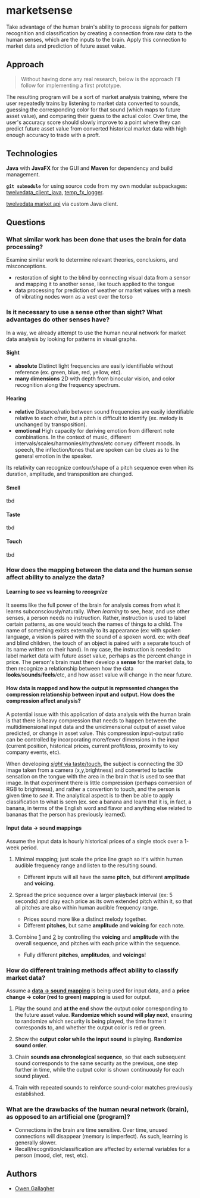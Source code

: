 # marketsense

Take advantage of the human brain's ability to process signals for pattern recognition and classification by creating a connection from raw data to the human senses, which are the inputs to the brain. Apply this connection to market data and prediction of future asset value.

## Approach

> Without having done any real research, below is the approach I'll follow for implementing a first prototype.

The resulting program will be a sort of market analysis training, where the user repeatedly trains by listening to market data converted to sounds, guessing the corresponding color for that sound (which maps to future asset value), and comparing their guess to the actual color. Over time, the user's accuracy score should slowly improve to a point where they can predict future asset value from converted historical market data with high enough accuracy to trade with a proft.

## Technologies

**Java** with **JavaFX** for the GUI and **Maven** for dependency and build management.

**`git submodule`** for using source code from my own modular subpackages: [twelvedata_client_java](https://github.com/ogallagher/twelvedata_client_java), [temp_fx_logger](https://github.com/ogallagher/temp_fx_logger).

[twelvedata market api](https://twelvedata.com/blog/first-introduction-getting-an-advantage-in-a-few-minutes) via custom Java client.

## Questions

### What similar work has been done that uses the brain for data processing?

Examine similar work to determine relevant theories, conclusions, and misconceptions.

- <span id="sight-to-blind-tongue">restoration of sight to the blind by connecting visual data from a sensor and mapping it to another sense, like touch applied to the tongue</span>
- data processing for prediction of weather or market values with a mesh of vibrating nodes worn as a vest over the torso

### Is it necessary to use a sense other than sight? What advantages do other senses have?

In a way, we already attempt to use the human neural network for market data analysis by looking for patterns in visual graphs.

#### Sight

- **absolute** Distinct light frequencies are easily identifiable without reference (ex. green, blue, red, yellow, etc).
- **many dimensions** 2D with depth from binocular vision, and color recognition along the frequency spectrum.

#### Hearing

- **relative** Distance/ratio between sound frequencies are easily identifiable relative to each other, but a pitch is difficult to identify (ex. melody is unchanged by transposition).
- **emotional** High capacity for deriving emotion from different note combinations. In the context of music, different intervals/scales/harmonies/rhythms/etc convey different moods. In speech, the inflection/tones that are spoken can be clues as to the general emotion in the speaker.

Its relativity can recognize contour/shape of a pitch sequence even when its duration, amplitude, and transposition are changed.

#### Smell

tbd

#### Taste

tbd

#### Touch

tbd

### How does the mapping between the data and the human sense affect ability to analyze the data?

#### Learning to _see_ vs learning to _recognize_

It seems like the full power of the brain for analysis comes from what it learns subconsciously/naturally. When _learning_ to see, hear, and use other senses, a person needs no instruction. Rather, instruction is used to label certain patterns, as one would teach the names of things to a child. The name of something exists externally to its appearance (ex: with spoken language, a vision is paired with the sound of a spoken word. ex: with deaf and blind children, the touch of an object is paired with a separate touch of its name written on their hand). In my case, the instruction is needed to label market data with future asset value, perhaps as the percent change in price. The person's brain must then develop a **sense** for the market data, to then recognize a relationship between how the data **looks**/**sounds**/**feels**/etc, and how asset value will change in the near future.

#### How data is mapped and how the output is represented changes the compression relationship between input and output. How does the compression affect analysis?

A potential issue with this application of data analysis with the human brain is that there is heavy compression that needs to happen between the multidimensional input data and the unidimensional output of asset value predicted, or change in asset value. This compression input-output ratio can be controlled by incorporating more/fewer dimensions in the input (current position, historical prices, current profit/loss, proximity to key company events, etc).

When developing [_sight_ via taste/touch](#sight-to-blind-tongue), the subject is connecting the 3D image taken from a camera (x,y,brightness) and converted to tactile sensation on the tongue with the area in the brain that is used to see that image. In that experiment there is little compression (perhaps conversion of RGB to brightness), and rather a convertion to touch, and the person is given time to _see_ it. The analytical aspect is to then be able to apply classification to what is seen (ex. see a banana and learn that it is, in fact, a banana, in terms of the English word and flavor and anything else related to bananas that the person has previously learned).

<h4 id="data-sound-maps">Input data &rarr; sound mappings</h4>

Assume the input data is hourly historical prices of a single stock over a 1-week period.

1. <span id="data-sound-map-1">Minimal mapping; just scale the price line graph so it's within human audible frequency range and listen to the resulting sound.</span>

    - Different inputs will all have the same **pitch**, but different **amplitude** and **voicing**.

2. <span id="data-sound-map-2">Spread the price sequence over a larger playback interval (ex: 5 seconds) and play each price as its own extended pitch within it, so that all pitches are also within human audible frequency range.</span>

    - Prices sound more like a distinct melody together.
    - Different **pitches**, but same **amplitude** and **voicing** for each note.

3. <span id="data-sound-map-3">Combine [1](#data-sound-map-1) and [2](#data-sound-map-2) by controlling the **voicing** and **amplitude** with the overall sequence, and pitches with each price within the sequence.</span>

    - Fully different **pitches**, **amplitudes**, and **voicings**!

### How do different training methods affect ability to classify market data?

Assume a **[data &rarr; sound mapping](#data-sound-maps)** is being used for input data, and a **price change &rarr; color (red to green) mapping** is used for output.

1. Play the sound and **at the end** show the output color corresponding to the future asset value. **Randomize which sound will play next**, ensuring to randomize which security is being played, the time frame it corresponds to, and whether the output color is red or green.

2. Show the **output color while the input sound** is playing. **Randomize sound order**.

3. Chain **sounds asa chronological sequence**, so that each subsequent sound corresponds to the same security as the previous, one step further in time, while the output color is shown continuously for each sound played.

4. Train with repeated sounds to reinforce sound-color matches previously established.

### What are the drawbacks of the human neural network (brain), as opposed to an artificial one (program)?

- Connections in the brain are time sensitive. Over time, unused connections will disappear (memory is imperfect). As such, learning is generally slower.
- Recall/recognition/classification are affected by external variables for a person (mood, diet, rest, etc).

## Authors

- [Owen Gallagher](https://github.com/ogallagher)
